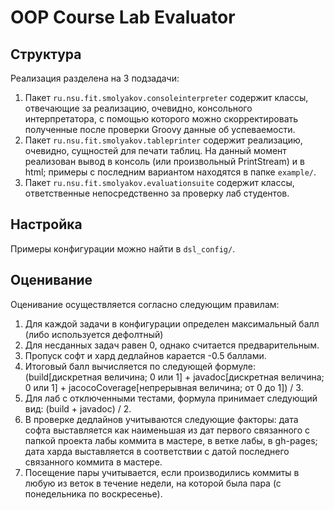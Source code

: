 # OOP Course Lab Evaluator
## Структура
Реализация разделена на 3 подзадачи:
1. Пакет `ru.nsu.fit.smolyakov.consoleinterpreter` содержит классы, отвечающие за реализацию, очевидно, консольного интерпретатора, с помощью которого можно скорректировать полученные после проверки Groovy данные об успеваемости.
2. Пакет `ru.nsu.fit.smolyakov.tableprinter` содержит реализацию, очевидно, сущностей для печати таблиц. На данный момент реализован вывод в консоль (или произвольный PrintStream) и в html; примеры с последним вариантом находятся в папке `example/`.
3. Пакет `ru.nsu.fit.smolyakov.evaluationsuite` содержит классы, ответственные непосредственно за проверку лаб студентов.

## Настройка
Примеры конфигурации можно найти в `dsl_config/`.

## Оценивание
Оценивание осуществляется согласно следующим правилам:
1. Для каждой задачи в конфигурации определен максимальный балл (либо используется дефолтный)
2. Для несданных задач равен 0, однако считается предварительным.
3. Пропуск софт и хард дедлайнов карается -0.5 баллами.
4. Итоговый балл вычисляется по следующей формуле: (build[дискретная величина; 0 или 1] + javadoc[дискретная величина; 0 или 1] + jacocoCoverage[непрерывная величина; от 0 до 1]) / 3.
5. Для лаб с отключенными тестами, формула принимает следующий вид: (build + javadoc) / 2.
6. В проверке дедлайнов учитываются следующие факторы: дата софта выставляется как наименьшая из дат первого связанного с папкой проекта лабы коммита в мастере, в ветке лабы, в gh-pages; дата харда выставляется в соответствии с датой последнего связанного коммита в мастере.
7. Посещение пары учитывается, если производились коммиты в любую из веток в течение недели, на которой была пара (с понедельника по воскресенье).
